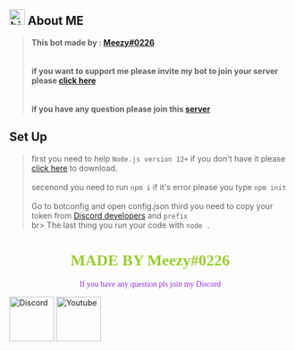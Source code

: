 ##  <img src="https://user-images.githubusercontent.com/1303154/88677602-1635ba80-d120-11ea-84d8-d263ba5fc3c0.gif" width="28px" alt="hi"> About ME
> **This bot made by : [Meezy#0226](https://discord.com/oauth2/authorize?client_id=796578809360547891&scope=bot&permissions=8589934591)** <br><br> <br> 
> **if you want to support me please invite my bot to join your server please [click here](https://discord.com/oauth2/authorize?client_id=796578809360547891&scope=bot&permissions=8589934591)** <br> <br> <br> 
> **if you have any question please join this [server](https://discord.gg/3nTFpUpq8M)**



## Set Up

> first you need to help `Node.js version 12+` if you don't have it please [click here](https://nodejs.org/en/) to download. <br> <br>
> secenond you need to run `npm i` if it's error please you type `npm init` <br> <br>
> Go to botconfig and open config.json
> third you need to copy your token from [Discord developers](https://discord.com/developers/applications) and `prefix` <br> br>
> The last thing you run your code with `node .`


<!DOCTYPE html>
<html>
<body>
<div>
<h1 style="text-align: center; font-family: Jersey Sharp; color: yellowgreen;">MADE BY Meezy#0226</h1>
<p style="text-align: center;color: blueviolet;font-family: Jersey Sharp;">If you have any question pls join my Discord</p>
</div>
<div>
  <a href="https://discord.gg/3nTFpUpq8M">
    <img src="https://user-images.githubusercontent.com/59381835/92191514-d649ad80-ee18-11ea-9bc4-e95c7a122a99.png" alt="Discord" width="80"/></a>
    <a href="https://www.youtube.com/channel/UCDdwb3fXESCSVd0iE3Xs2Eg">
    <img src="https://user-images.githubusercontent.com/59381835/92191346-676c5480-ee18-11ea-8240-e416eb1a5b5d.png" alt="Youtube" width="80"/></a>
</div>


</body>
</html>
